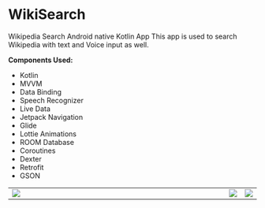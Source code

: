 # WikiSearch

Wikipedia Search Android native Kotlin App
This app is used to search Wikipedia with text and Voice input as well.

 **Components Used:**   
 - Kotlin   
 - MVVM   
 - Data Binding   
 - Speech Recognizer  
 - Live Data   
 - Jetpack Navigation    
 - Glide   
 - Lottie Animations   
 - ROOM Database   
 - Coroutines   
 - Dexter    
 - Retrofit    
 - GSON
 
 <table style="width:100%">
  <tr>
    <td WIDTH=700><img src="https://github.com/MayankChowdhary/WikiSearch/blob/main/screenshots/Screenshot5.gif" >
</td>
    <td><img src="https://github.com/MayankChowdhary/WikiSearch/blob/main/screenshots/Screenshot2.jpg" >
</td>
    <td><img src="https://github.com/MayankChowdhary/WikiSearch/blob/main/screenshots/Screenshot3.jpg" >
</td>
</tr>
</table>

  

